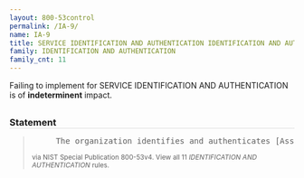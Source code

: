 ```yaml
---
layout: 800-53control
permalink: /IA-9/
name: IA-9
title: SERVICE IDENTIFICATION AND AUTHENTICATION IDENTIFICATION AND AUTHENTICATION
family: IDENTIFICATION AND AUTHENTICATION
family_cnt: 11
---
```

<p class="text-">Failing to implement for SERVICE IDENTIFICATION AND AUTHENTICATION is of <b>indeterminent</b> impact.</p>

<h3 style="border-bottom:1px solid #ddd;margin:30px 0 8px 0;">Statement</h3>
<blockquote>
<pre>     The organization identifies and authenticates [Assignment: organization-defined information system services] using [Assignment: organization-defined security safeguards]. 
</pre>
<p><small>via NIST Special Publication 800-53v4. View all 11 <i>IDENTIFICATION AND AUTHENTICATION</i> rules. <a href="/cce/ssg/group/$Group_id"><span class="glyphicon glyphicon-link"></span></a> </small></p>
</blockquote>

